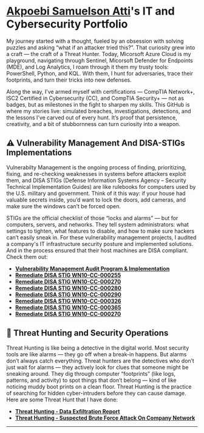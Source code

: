 # <a href="https://www.linkedin.com/in/akpoebi-atti-691447373/">Akpoebi Samuelson Atti</a>'s IT and Cybersecurity Portfolio

My journey started with a thought, fueled by an obsession with solving puzzles and asking “what if an attacker tried this?”. That curiosity grew into a craft — the craft of a Threat Hunter. Today, Micorsoft Azure Cloud is my playground, navigating through Sentinel, Micorsoft Defender for Endpoints (MDE), and Log Analytics, I roam through it them my trusty tools: PowerShell, Python, and KQL. With them, I hunt for adversaries, trace their footprints, and turn their tricks into new defenses. 

Along the way, I’ve armed myself with certifications — CompTIA Network+, ISC2 Certified in Cybersecurity (CC), and CompTIA Security+ — not as badges, but as milestones in the fight to sharpen my skills. This GitHub is where my stories live: simulated breaches, investigations, detections, and the lessons I’ve carved out of every hunt. It’s proof that persistence, creativity, and a bit of stubbornness can turn curiosity into a weapon. 

## ⚠️ Vulnerability Management And DISA-STIGs Implementations

Vulnerabilty Management is the ongoing process of finding, prioritizing, fixing, and re-checking weaknesses in systems before attackers exploit them, and DISA STIGs (Defense Information Systems Agency – Security Technical Implementation Guides) are like rulebooks for computers used by the U.S. military and government. Think of it this way: if your house had valuable secrets inside, you’d want to lock the doors, add cameras, and make sure the windows can’t be forced open. 

STIGs are the official checklist of those “locks and alarms” — but for computers, servers, and networks. They tell system administrators: what settings to tighten, what features to disable, and how to make sure hackers can’t easily sneak in. For these vulnerability management projects, I audited a company's IT infrastructure security posture and implemented solutions. And in the process ensured that their host machines are DISA compliant. Check them out:

- **[Vulnerability Management Audit Program & Implementation](https://github.com/attisammy/System-s-Vulnerability-Management-Program)**
- **[Remediate DISA STIG WN10-CC-000255](https://github.com/attisammy/System-s-Vulnerability-Management-Program/blob/main/STIGS/STIG%20WN10-CC-000255)**
- **[Remediate DISA STIG WN10-CC-000270](https://github.com/attisammy/System-s-Vulnerability-Management-Program/blob/main/STIGS/STIG%20WN10-CC-000270)**
- **[Remediate DISA STIG WN10-CC-000280](https://github.com/attisammy/System-s-Vulnerability-Management-Program/blob/main/STIGS/STIG%20WN10-CC-000280)**
- **[Remediate DISA STIG WN10-CC-000290](https://github.com/attisammy/System-s-Vulnerability-Management-Program/blob/main/STIGS/STIG%20WN10-CC-000290)**
- **[Remediate DISA STIG WN10-CC-000326](https://github.com/attisammy/System-s-Vulnerability-Management-Program/blob/main/STIGS/STIG%20WN10-CC-000326)**
- **[Remediate DISA STIG WN10-CC-000365](https://github.com/attisammy/System-s-Vulnerability-Management-Program/blob/main/STIGS/STIG%20WN10-CC-000365)**
- **[Remediate DISA STIG WN10-CC-000270](https://github.com/attisammy/System-s-Vulnerability-Management-Program/blob/main/STIGS/STIG%20WN10-CC-000391)**



## 🚨 Threat Hunting and Security Operations

Threat Hunting is like being a detective in the digital world. Most security tools are like alarms — they go off when a break-in happens. But alarms don’t always catch everything. Threat hunters are the detectives who don’t just wait for alarms — they actively look for clues that someone might be sneaking around. They dig through computer “footprints” (like logs, patterns, and activity) to spot things that don’t belong — kind of like noticing muddy boot prints on a clean floor. Threat Hunting is the practice of searching for hidden cyber-intruders before they can cause damage. Here are some Threat Hunt that I have done:

- **[Threat Hunting - Data Exfiltration Report](https://github.com/attisammy/Threat-Hunting---Data-Exfiltration-Report-)**
- **[Threat Hunting - Suspected Brute Force Attack On Company Network](https://github.com/attisammy/Threat-Hunt---Suspected-Brute-Force-Attack)**

<hr/>


